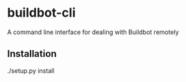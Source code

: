 buildbot-cli
============

A command line interface for dealing with Buildbot remotely

Installation
------------

 ./setup.py install
